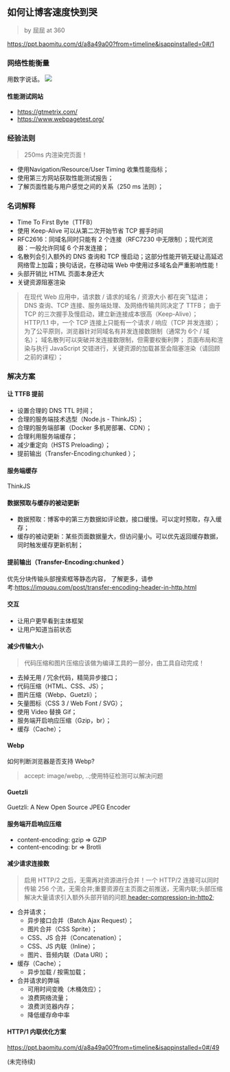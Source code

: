 ## 如何让博客速度快到哭
> by 屈屈 at 360 

https://ppt.baomitu.com/d/a8a49a00?from=timeline&isappinstalled=0#/1

### 网络性能衡量
用数字说话。
![](https://p4.ssl.qhimg.com/t014d8419409c7d3468.png) 

#### 性能测试网站
* https://gtmetrix.com/
* https://www.webpagetest.org/

### 经验法则
> 250ms 内渲染完页面！  

* 使用Navigation/Resource/User Timing 收集性能指标；
* 使用第三方网站获取性能测试报告；
* 了解页面性能与用户感觉之间的关系（250 ms 法则）；

### 名词解释
* Time To First Byte（TTFB）
* 使用 Keep-Alive 可以从第二次开始节省 TCP 握手时间
* RFC2616：同域名同时只能有 2 个连接（RFC7230 中无限制）；现代浏览器：一般允许同域 6 个并发连接；
* 名散列会引入额外的 DNS 查询和 TCP 慢启动；这部分性能开销无疑让高延迟网络雪上加霜；换句话说，在移动端 Web 中使用过多域名会严重影响性能！
* 头部开销比 HTML 页面本身还大
* 关键资源阻塞渲染

>在现代 Web 应用中，请求数 / 请求的域名 / 资源大小 都在突飞猛进；
DNS 查询、TCP 连接、服务端处理、及网络传输共同决定了 TTFB；
由于 TCP 的三次握手及慢启动，建立新连接成本很高（Keep-Alive）；
HTTP/1.1 中，一个 TCP 连接上只能有一个请求 / 响应（TCP 并发连接）；
为了公平原则，浏览器针对同域名有并发连接数限制（通常为 6个 / 域名）；
域名散列可以突破并发连接数限制，但需要权衡利弊；
页面布局和渲染与执行 JavaScript 交错进行，关键资源的加载甚至会阻塞渲染（请回顾之前的课程）；

### 解决方案

#### 让 TTFB 提前
* 设置合理的 DNS TTL 时间；
* 合理的服务端技术选型（Node.js - ThinkJS）；
* 合理的服务端部署（Docker 多机房部署、CDN）；
* 合理利用服务端缓存；
* 减少重定向（HSTS Preloading）；
* 提前输出（Transfer-Encoding:chunked ）；

#### 服务端缓存
ThinkJS

#### 数据预取与缓存的被动更新
* 数据预取：博客中的第三方数据如评论数，接口缓慢。可以定时预取，存入缓存；
* 缓存的被动更新：某些页面数据量大，但访问量小。可以优先返回缓存数据，同时触发缓存更新机制； 

#### 提前输出（Transfer-Encoding:chunked ）
优先分块传输头部搜索框等静态内容，
了解更多，请参考:https://imququ.com/post/transfer-encoding-header-in-http.html 

#### 交互
* 让用户更早看到主体框架
* 让用户知道当前状态


#### 减少传输大小
> 代码压缩和图片压缩应该做为编译工具的一部分，由工具自动完成！ 

* 去掉无用 / 冗余代码，精简异步接口；
* 代码压缩（HTML、CSS、JS）；
* 图片压缩（Webp、Guetzli）；
* 矢量图标（CSS 3 / Web Font / SVG）；
* 使用 Video 替换 Gif；
* 服务端开启响应压缩（Gzip，br）；
* 缓存（Cache）；

#### Webp
如何判断浏览器是否支持 Webp?
> accept: image/webp, ..;使用特征检测可以解决问题

#### Guetzli
Guetzli: A New Open Source JPEG Encoder


####  服务端开启响应压缩
* content-encoding: gzip         =>            GZIP 
* content-encoding: br            =>            Brotli

#### 减少请求连接数
> 启用 HTTP/2 之后，无需再对资源进行合并！一个 HTTP/2 连接可以同时传输 256 个流，无需合并;重要资源在主页面之前推送，无需内联;头部压缩解决大量请求引入额外头部开销的问题,[header-compression-in-http2](https://imququ.com/post/header-compression-in-http2.html); 

* 合并请求；
  - 异步接口合并（Batch Ajax Request）；
  - 图片合并（CSS Sprite）；
  - CSS、JS 合并（Concatenation）；
  - CSS、JS 内联（Inline）；
  - 图片、音频内联（Data URI）；
* 缓存（Cache）；
  - 异步加载 / 按需加载；
* 合并请求的弊端
  - 可用时间变晚（木桶效应）；
  - 浪费网络流量；
  - 浪费浏览器内存；
  - 降低缓存命中率

#### HTTP/1 内联优化方案
https://ppt.baomitu.com/d/a8a49a00?from=timeline&isappinstalled=0#/49

(未完待续)


 






